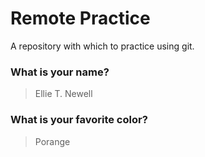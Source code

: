 # Remote Practice

A repository with which to practice using git.

### What is your name?

> Ellie T. Newell


### What is your favorite color?

> Porange